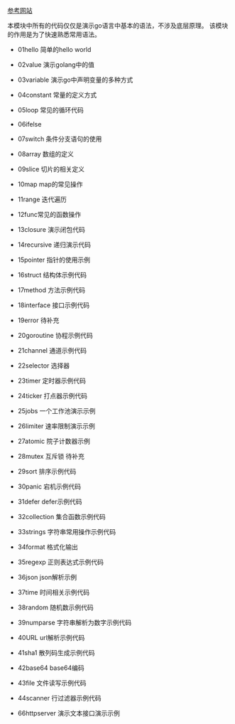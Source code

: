 
[参考网站](https://gobyexample.com/)

本模块中所有的代码仅仅是演示go语言中基本的语法，不涉及底层原理。
该模块的作用是为了快速熟悉常用语法。

- 01hello 简单的hello world
- 02value 演示golang中的值
- 03variable 演示go中声明变量的多种方式
- 04constant 常量的定义方式
- 05loop 常见的循环代码
- 06ifelse
- 07switch 条件分支语句的使用
- 08array 数组的定义
- 09slice 切片的相关定义
- 10map map的常见操作
- 11range 迭代遍历
- 12func常见的函数操作
- 13closure 演示闭包代码
- 14recursive 递归演示代码
- 15pointer 指针的使用示例
- 16struct 结构体示例代码
- 17method 方法示例代码
- 18interface 接口示例代码
- 19error 待补充
- 20goroutine 协程示例代码
- 21channel 通道示例代码
- 22selector 选择器
- 23timer 定时器示例代码
- 24ticker 打点器示例代码
- 25jobs 一个工作池演示示例
- 26limiter 速率限制演示示例
- 27atomic 院子计数器示例
- 28mutex 互斥锁 待补充
- 29sort 排序示例代码
- 30panic 宕机示例代码
- 31defer defer示例代码
- 32collection 集合函数示例代码
- 33strings 字符串常用操作示例代码 
- 34format 格式化输出
- 35regexp 正则表达式示例代码
- 36json json解析示例
- 37time 时间相关示例代码
- 38random 随机数示例代码
- 39numparse 字符串解析为数字示例代码
- 40URL url解析示例代码
- 41sha1 散列码生成示例代码
- 42base64 base64编码
- 43file 文件读写示例代码
- 44scanner 行过滤器示例代码

- 66httpserver 演示文本接口演示示例